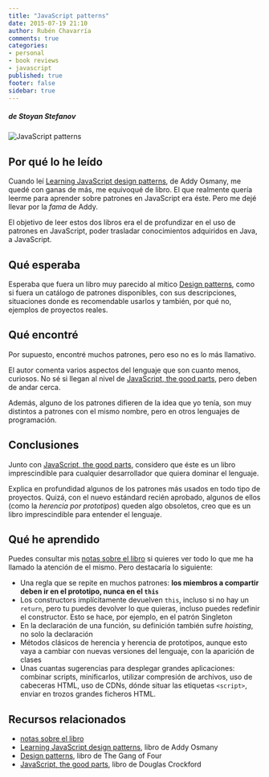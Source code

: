 ```yaml
---
title: "JavaScript patterns"
date: 2015-07-19 21:10
author: Rubén Chavarría
comments: true
categories: 
- personal
- book reviews
- javascript
published: true
footer: false
sidebar: true
---
```


##### de Stoyan Stefanov

![JavaScript patterns](http://akamaicovers.oreilly.com/images/9780596806767/lrg.jpg)

## Por qué lo he leído

Cuando leí [Learning JavaScript design patterns], de Addy Osmany, me quedé con
ganas de más, me equivoqué de libro. El que realmente quería leerme para
aprender sobre patrones en JavaScript era éste. Pero me dejé llevar por la
*fama* de Addy.

El objetivo de leer estos dos libros era el de profundizar en el uso de patrones
en JavaScript, poder trasladar conocimientos adquiridos en Java, a JavaScript.

<!-- more -->

## Qué esperaba

Esperaba que fuera un libro muy parecido al mítico [Design patterns], como si
fuera un catálogo de patrones disponibles, con sus descripciones, situaciones
donde es recomendable usarlos y también, por qué no, ejemplos de proyectos
reales.

## Qué encontré

Por supuesto, encontré muchos patrones, pero eso no es lo más llamativo.

El autor comenta varios aspectos del lenguaje que son cuanto menos, curiosos. No
sé si llegan al nivel de [JavaScript, the good parts], pero deben de andar 
cerca. 

Además, alguno de los patrones difieren de la idea que yo tenía, son muy
distintos a patrones con el mismo nombre, pero en otros lenguajes de
programación.

## Conclusiones

Junto con [JavaScript, the good parts], considero que éste es un libro imprescindible
para cualquier desarrollador que quiera dominar el lenguaje.

Explica en profundidad algunos de los patrones más usados en todo tipo de
proyectos. Quizá, con el nuevo estándard recién aprobado, algunos de ellos
(como la *herencia por prototipos*) queden algo obsoletos, creo que es
un libro imprescindible para entender el lenguaje.

## Qué he aprendido

Puedes consultar mis [notas sobre el libro] si quieres ver todo lo que me
ha llamado la atención de el mismo. Pero destacaría lo siguiente:

- Una regla que se repite en muchos patrones: **los miembros a compartir deben
ir en el prototipo, nunca en el `this`**
- Los constructors implícitamente devuelven `this`, incluso si no hay un
`return`, pero tu puedes devolver lo que quieras, incluso puedes redefinir el
constructor. Esto se hace, por ejemplo, en el patrón Singleton
- En la declaración de una función, su definición también sufre *hoisting*, no
solo la declaración
- Métodos clásicos de herencia y herencia de prototipos, aunque esto vaya a
cambiar con nuevas versiones del lenguaje, con la aparición de clases
- Unas cuantas sugerencias para desplegar grandes aplicaciones: combinar scripts,
minificarlos, utilizar compresión de archivos, uso de cabeceras HTML, uso de
CDNs, dónde situar las etiquetas `<script>`, enviar en trozos grandes ficheros
HTML.

## Recursos relacionados

- [notas sobre el libro]
- [Learning JavaScript design patterns], libro de Addy Osmany
- [Design patterns], libro de The Gang of Four
- [JavaScript, the good parts], libro de Douglas Crockford

[notas sobre el libro]: https://github.com/rchavarria/blog-post-incubator/blob/master/published-book-notes/javascript-patterns-by-stoyan-stefanov.markdown
[Learning JavaScript design patterns]: /blog/2015/05/29/learning-javascript-design-patterns/
[Design patterns]: http://www.amazon.com/Design-Patterns-Elements-Reusable-Object-Oriented-ebook/dp/B000SEIBB8
[JavaScript, the good parts]: http://www.amazon.com/JavaScript-Good-Parts-Douglas-Crockford/dp/0596517742
